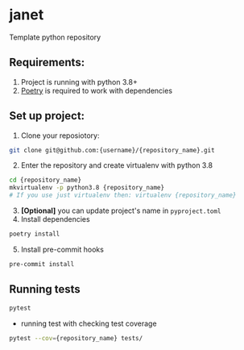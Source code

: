 # janet
Template python repository


## Requirements:
1. Project is running with python 3.8+
2. [Poetry](https://python-poetry.org/docs/) is required to work with dependencies



## Set up project:

1. Clone your reposiotory:
```sh
git clone git@github.com:{username}/{repository_name}.git
```
2. Enter the repository and create virtualenv with python 3.8
```sh
cd {repository_name}
mkvirtualenv -p python3.8 {repository_name}
# If you use just virtualenv then: virtualenv {repository_name}
```
3. **[Optional]** you can update project's name in `pyproject.toml`
4. Install dependencies
```sh
poetry install
```
5. Install pre-commit hooks
```sh
pre-commit install
```


## Running tests
```sh
pytest
```

- running test with checking test coverage
```sh
pytest --cov={repository_name} tests/
```
